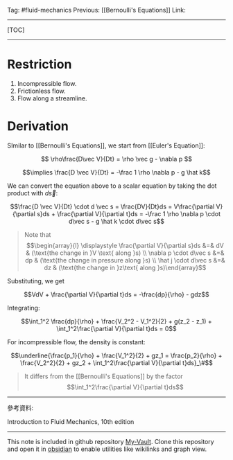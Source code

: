 Tag: #fluid-mechanics 
Previous: [[Bernoulli's Equations]]
Link: 

---

[TOC]

---

# Restriction

1. Incompressible flow.
2. Frictionless flow.
3. Flow along a streamline.

# Derivation

SImilar to [[Bernoulli's Equations]], we start from [[Euler's Equation]]:

$$
\rho\frac{D\vec V}{Dt} = 
\rho \vec g - \nabla p
$$

$$\implies \frac{D \vec V}{Dt} = -\frac 1 \rho \nabla p - g \hat k$$

We can convert the equation above to a scalar equation by taking the dot product with $d\vec s$:

$$\frac{D \vec V}{Dt} \cdot d \vec s = \frac{DV}{Dt}ds = V\frac{\partial V}{\partial s}ds + \frac{\partial V}{\partial t}ds = -\frac 1 \rho \nabla p \cdot d\vec s - g \hat k \cdot d\vec s$$

> Note that
> $$\begin{array}{l} \displaystyle \frac{\partial V}{\partial s}ds &=& dV & (\text{the change in }V \text{ along }s) \\ \nabla p \cdot d\vec s &=& dp & (\text{the change in pressure along }s) \\ \hat j \cdot d\vec s &=& dz & (\text{the change in }z\text{ along }s)\end{array}$$

Substituting, we get

$$VdV + \frac{\partial V}{\partial t}ds = -\frac{dp}{\rho} - gdz$$

Integrating:

$$\int_1^2 \frac{dp}{\rho} + \frac{V_2^2 - V_1^2}{2} + g(z_2 - z_1) + \int_1^2\frac{\partial V}{\partial t}ds = 0$$

For incompressible flow, the density is constant:

$$\underline{\frac{p_1}{\rho} + \frac{V_1^2}{2} + gz_1 = \frac{p_2}{\rho} + \frac{V_2^2}{2} + gz_2 + \int_1^2\frac{\partial V}{\partial t}ds}_\#$$

> It differs from the [[Bernoulli's Equations]] by the factor
> $$\int_1^2\frac{\partial V}{\partial t}ds$$

---

參考資料:

Introduction to Fluid Mechanics, 10th edition

---

This note is included in github repository [My-Vault](https://github.com/LittleD3092/My-Vault.git). Clone this repository and open it in [obsidian](https://obsidian.md/) to enable utilities like wikilinks and graph view.